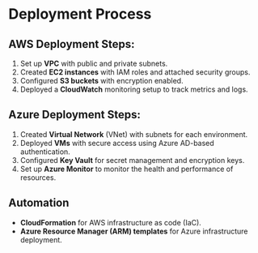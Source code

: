 # Deployment Process

## AWS Deployment Steps:
1. Set up **VPC** with public and private subnets.
2. Created **EC2 instances** with IAM roles and attached security groups.
3. Configured **S3 buckets** with encryption enabled.
4. Deployed a **CloudWatch** monitoring setup to track metrics and logs.

## Azure Deployment Steps:
1. Created **Virtual Network** (VNet) with subnets for each environment. 
2. Deployed **VMs** with secure access using Azure AD-based authentication.
3. Configured **Key Vault** for secret management and encryption keys.
4. Set up **Azure Monitor** to monitor the health and performance of resources.

## Automation
- **CloudFormation** for AWS infrastructure as code (IaC).
- **Azure Resource Manager (ARM) templates** for Azure infrastructure deployment.
